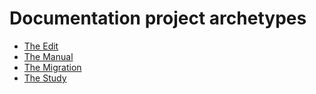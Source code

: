 # Documentation project archetypes

<!-- This is a stub while we write the individual entries. -->

- [The Edit](edit.md)
- [The Manual](manual.md)
- [The Migration](migration.md)
- [The Study](study.md)
